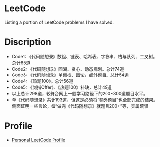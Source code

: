 # LeetCode
Listing a portion of LeetCode problems I have solved.
# Discription
* Code1: 《代码随想录》数组、链表、哈希表、字符串、栈与队列、二叉树。总计65道
* Code2: 《代码随想录》回溯、贪心、动态规划。总计74道
* Code3: 《代码随想录》单调栈、图论，额外题目。总计54道
* Code4: 《热题100》。总计56道
* Code5: 《剑指Offer》、《热题100》补缺，总计49道
* 以上总计298道，较符合网上一般学习路径下的200~300道题目水平。
* 单《代码随想录》共计193道，但这是必须将“额外题目”也全部完成的结果。侧面证明一些言论，如“做完《代码随想录》就题目200+”等，实属荒谬
# Profile
* [Personal LeetCode Profile](https://leetcode.cn/u/buhunle/)

